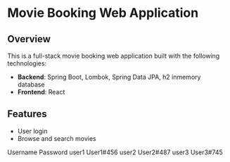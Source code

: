 # Movie Booking Web Application

## Overview

This is a full-stack movie booking web application built with the following technologies:
- **Backend**: Spring Boot, Lombok, Spring Data JPA, h2 inmemory database
- **Frontend**: React

## Features

- User login
- Browse and search movies

Username Password
user1	User1#456
user2	User2#487
user3	User3#745
